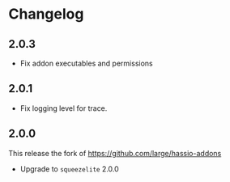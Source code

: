 # Changelog

## 2.0.3

- Fix addon executables and permissions

## 2.0.1

- Fix logging level for trace.

## 2.0.0

This release the fork of https://github.com/large/hassio-addons
- Upgrade to `squeezelite` 2.0.0

